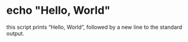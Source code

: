 # echo "Hello, World"
this script prints “Hello, World”, followed by a new line to the standard output.
